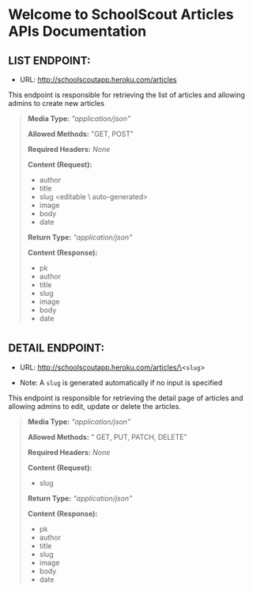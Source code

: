 # Welcome to SchoolScout Articles APIs Documentation


## LIST ENDPOINT:
- URL: http://schoolscoutapp.heroku.com/articles

This endpoint is responsible for retrieving the list of articles and allowing admins to create new articles

> **Media Type:** *"application/json"*
>
> **Allowed Methods:** "GET, POST"
>
> **Required Headers:** *None*
>
> **Content (Request):**
>
> * author
> * title
> * slug \<editable \ auto-generated>
> * image
> * body
> * date
> 
> **Return Type:** *"application/json"*
>
> **Content (Response):**
>
> * pk
> * author
> * title
> * slug
> * image
> * body
> * date

#

## DETAIL ENDPOINT:
- URL: http://schoolscoutapp.heroku.com/articles/\<`slug`>
* Note: A `slug` is generated automatically if no input is specified

This endpoint is responsible for retrieving the detail page of articles and allowing admins to edit, update or delete the articles.
>
> **Media Type:** *"application/json"*
>
> **Allowed Methods:** " GET, PUT, PATCH, DELETE"
>
> **Required Headers:** *None*
>
> **Content (Request):**
>
> 
> * slug
> 
> **Return Type:** *"application/json"*
>
> **Content (Response):**
>
> * pk
> * author
> * title
> * slug
> * image
> * body
> * date